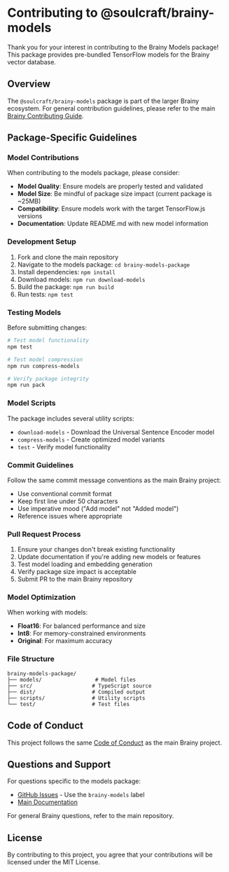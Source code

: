 # Contributing to @soulcraft/brainy-models

Thank you for your interest in contributing to the Brainy Models package! This package provides pre-bundled TensorFlow models for the Brainy vector database.

## Overview

The `@soulcraft/brainy-models` package is part of the larger Brainy ecosystem. For general contribution guidelines, please refer to the main [Brainy Contributing Guide](https://github.com/soulcraft-research/brainy/blob/main/CONTRIBUTING.md).

## Package-Specific Guidelines

### Model Contributions

When contributing to the models package, please consider:

- **Model Quality**: Ensure models are properly tested and validated
- **Model Size**: Be mindful of package size impact (current package is ~25MB)
- **Compatibility**: Ensure models work with the target TensorFlow.js versions
- **Documentation**: Update README.md with new model information

### Development Setup

1. Fork and clone the main repository
2. Navigate to the models package: `cd brainy-models-package`
3. Install dependencies: `npm install`
4. Download models: `npm run download-models`
5. Build the package: `npm run build`
6. Run tests: `npm test`

### Testing Models

Before submitting changes:

```bash
# Test model functionality
npm test

# Test model compression
npm run compress-models

# Verify package integrity
npm run pack
```

### Model Scripts

The package includes several utility scripts:

- `download-models` - Download the Universal Sentence Encoder model
- `compress-models` - Create optimized model variants
- `test` - Verify model functionality

### Commit Guidelines

Follow the same commit message conventions as the main Brainy project:

- Use conventional commit format
- Keep first line under 50 characters
- Use imperative mood ("Add model" not "Added model")
- Reference issues where appropriate

### Pull Request Process

1. Ensure your changes don't break existing functionality
2. Update documentation if you're adding new models or features
3. Test model loading and embedding generation
4. Verify package size impact is acceptable
5. Submit PR to the main Brainy repository

### Model Optimization

When working with models:

- **Float16**: For balanced performance and size
- **Int8**: For memory-constrained environments
- **Original**: For maximum accuracy

### File Structure

```
brainy-models-package/
├── models/                 # Model files
├── src/                   # TypeScript source
├── dist/                  # Compiled output
├── scripts/               # Utility scripts
└── test/                  # Test files
```

## Code of Conduct

This project follows the same [Code of Conduct](CODE_OF_CONDUCT.md) as the main Brainy project.

## Questions and Support

For questions specific to the models package:

- [GitHub Issues](https://github.com/soulcraft-research/brainy/issues) - Use the `brainy-models` label
- [Main Documentation](https://github.com/soulcraft-research/brainy)

For general Brainy questions, refer to the main repository.

## License

By contributing to this project, you agree that your contributions will be licensed under the MIT License.
